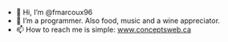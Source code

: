 - 👋 Hi, I’m @fmarcoux96
- 👀 I’m a programmer. Also food, music and a wine appreciator.
- 📫 How to reach me is simple: www.conceptsweb.ca

<!---
fmarcoux96/fmarcoux96 is a ✨ special ✨ repository because its `README.md` (this file) appears on your GitHub profile.
You can click the Preview link to take a look at your changes.
--->
